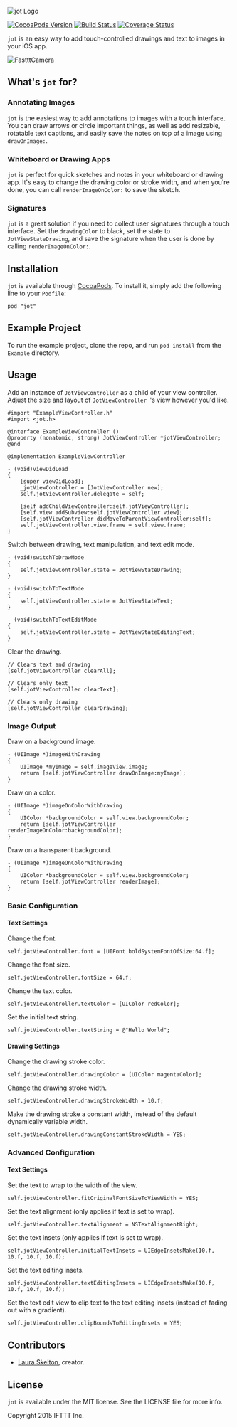 ![jot Logo](./Docs/jotbanner.jpg)

[![CocoaPods Version](https://img.shields.io/cocoapods/v/jot.svg)](http://cocoadocs.org/docsets/jot) [![Build Status](https://travis-ci.org/IFTTT/jot.svg?branch=master)](https://travis-ci.org/IFTTT/jot) [![Coverage Status](https://coveralls.io/repos/IFTTT/jot/badge.svg?branch=master)](https://coveralls.io/r/IFTTT/jot?branch=master)

`jot` is an easy way to add touch-controlled drawings and text to images in your iOS app.

![FastttCamera](./Docs/jot-demo.gif)

## What's `jot` for?
### Annotating Images
`jot` is the easiest way to add annotations to images with a touch interface. You can draw arrows or circle important things, as well as add resizable, rotatable text captions, and easily save the notes on top of a image using `drawOnImage:`.

### Whiteboard or Drawing Apps
`jot` is perfect for quick sketches and notes in your whiteboard or drawing app. It's easy to change the drawing color or stroke width, and when you're done, you can call `renderImageOnColor:` to save the sketch.

### Signatures
`jot` is a great solution if you need to collect user signatures through a touch interface. Set the `drawingColor` to black, set the state to `JotViewStateDrawing`, and save the signature when the user is done by calling `renderImageOnColor:`.

## Installation

`jot` is available through [CocoaPods](http://cocoapods.org). To install
it, simply add the following line to your `Podfile`:

```
pod "jot"
```

## Example Project

To run the example project, clone the repo, and run `pod install` from the `Example` directory.

## Usage

Add an instance of `JotViewController` as a child of your view controller. Adjust the size and layout of `JotViewController `'s view however you'd like.

```objc
#import "ExampleViewController.h"
#import <jot.h>

@interface ExampleViewController ()
@property (nonatomic, strong) JotViewController *jotViewController;
@end

@implementation ExampleViewController

- (void)viewDidLoad
{
    [super viewDidLoad];
    _jotViewController = [JotViewController new];
    self.jotViewController.delegate = self;
    
    [self addChildViewController:self.jotViewController];
    [self.view addSubview:self.jotViewController.view];
    [self.jotViewController didMoveToParentViewController:self];
    self.jotViewController.view.frame = self.view.frame;
}
```
Switch between drawing, text manipulation, and text edit mode.

```objc
- (void)switchToDrawMode
{
	self.jotViewController.state = JotViewStateDrawing;
}

- (void)switchToTextMode
{
	self.jotViewController.state = JotViewStateText;
}

- (void)switchToTextEditMode
{
	self.jotViewController.state = JotViewStateEditingText;
}
```
Clear the drawing.

```objc
// Clears text and drawing
[self.jotViewController clearAll];

// Clears only text
[self.jotViewController clearText];

// Clears only drawing
[self.jotViewController clearDrawing];
```

### Image Output

Draw on a background image.

```objc
- (UIImage *)imageWithDrawing
{
	UIImage *myImage = self.imageView.image;
	return [self.jotViewController drawOnImage:myImage];
}
```

Draw on a color.

```objc
- (UIImage *)imageOnColorWithDrawing
{
	UIColor *backgroundColor = self.view.backgroundColor;
	return [self.jotViewController renderImageOnColor:backgroundColor];
}
```

Draw on a transparent background.

```objc
- (UIImage *)imageOnColorWithDrawing
{
	UIColor *backgroundColor = self.view.backgroundColor;
	return [self.jotViewController renderImage];
}
```

### Basic Configuration

#### Text Settings

Change the font.

```objc
self.jotViewController.font = [UIFont boldSystemFontOfSize:64.f];
```
Change the font size.

```objc
self.jotViewController.fontSize = 64.f;
```
Change the text color.

```objc
self.jotViewController.textColor = [UIColor redColor];
```
Set the initial text string.

```objc
self.jotViewController.textString = @"Hello World";
```

#### Drawing Settings

Change the drawing stroke color.

```objc
self.jotViewController.drawingColor = [UIColor magentaColor];
```
Change the drawing stroke width.

```objc
self.jotViewController.drawingStrokeWidth = 10.f;
```
Make the drawing stroke a constant width, instead of the default dynamically variable width.

```objc
self.jotViewController.drawingConstantStrokeWidth = YES;
```

### Advanced Configuration

#### Text Settings

Set the text to wrap to the width of the view.

```objc
self.jotViewController.fitOriginalFontSizeToViewWidth = YES;
```
Set the text alignment (only applies if text is set to wrap).

```objc
self.jotViewController.textAlignment = NSTextAlignmentRight;
```
Set the text insets (only applies if text is set to wrap).

```objc
self.jotViewController.initialTextInsets = UIEdgeInsetsMake(10.f, 10.f, 10.f, 10.f);
```
Set the text editing insets.

```objc
self.jotViewController.textEditingInsets = UIEdgeInsetsMake(10.f, 10.f, 10.f, 10.f);
```
Set the text edit view to clip text to the text editing insets (instead of fading out with a gradient).

```objc
self.jotViewController.clipBoundsToEditingInsets = YES;
```

## Contributors

* [Laura Skelton](https://github.com/lauraskelton), creator.

## License

`jot` is available under the MIT license. See the LICENSE file for more info.

Copyright 2015 IFTTT Inc.
